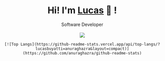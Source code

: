 <div align="center">
	<h1>Hi! I'm <a href="https://github.com/lucasbuyatti">Lucas</a> 🐬 !</h1>
	<div>Software Developer</div>
	<br />
	<a href="https://www.microsoft.com/"><img src="https://img.shields.io/badge/OS-windows-e06c75?style=flat&logo=linux" /></a>
	<br />
	
	[![Top Langs](https://github-readme-stats.vercel.app/api/top-langs/?lucasbuyatti=anuraghazra&layout=compact)](https://github.com/anuraghazra/github-readme-stats)
</div>



